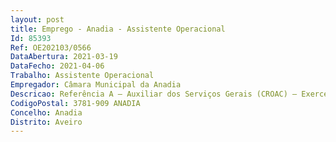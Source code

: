 ```yaml
--- 
layout: post
title: Emprego - Anadia - Assistente Operacional
Id: 85393
Ref: OE202103/0566
DataAbertura: 2021-03-19
DataFecho: 2021-04-06
Trabalho: Assistente Operacional
Empregador: Câmara Municipal da Anadia
Descricao: Referência A — Auxiliar dos Serviços Gerais (CROAC) — Exercer funções de auxiliar de serviços gerais, nomeadamente, assegurar a limpeza, higienização e conservação das instalações. Colaborar com o médico veterinário na prestação de cuidados de saúde aos animais. Auxiliar a execução de cargas e descargas. Realizar tarefas de arrumação e distribuição. Executar outras tarefas simples, não especificadas, de carácter manual e exigindo, principalmente, esforço físico e conhecimentos práticos.
CodigoPostal: 3781-909 ANADIA
Concelho: Anadia
Distrito: Aveiro
--- 
```

